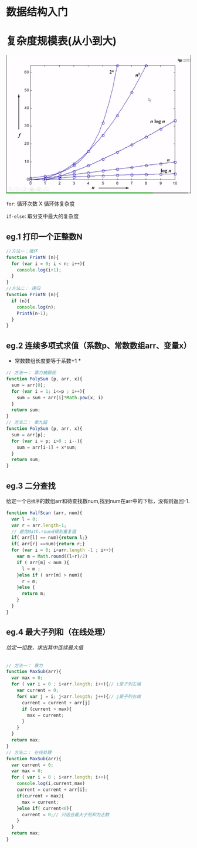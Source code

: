 # 数据结构入门
# 复杂度规模表(从小到大)
![O(n)](./O(n).png)

`for`: 循环次数 X 循环体复杂度

`if-else`: 取分支中最大的复杂度

## eg.1 打印一个正整数N
```javascript
//方法一：循环
function PrintN (n){
  for (var i = 0; i < n; i++){
    console.log(i+1);
  }
} 
//方法二： 递归
function PrintN (n){
  if (n){
    console.log(n);
    PrintN(n-1);
  }
} 
```
## eg.2 连续多项式求值（系数p、常数数组arr、变量x）
* 常数数组长度要等于系数+1 *
```javascript
// 方法一： 暴力被鄙视
function PolySum (p, arr, x){
  sum = arr[0]; 
  for (var i = 1; i<=p ; i++){
    sum = sum + arr[i]*Math.pow(x, i)
  }
  return sum;
}
// 方法二： 秦九韶
function PolySum (p, arr, x){
  sum = arr[p]; 
  for (var i = p; i>0 ; i--){
    sum = arr[i-1] + x*sum;
  }
  return sum;
}
```
## eg.3 二分查找
给定一个`已排序`的数组arr和待查找数num,找到num在arr中的下标，没有则返回-1.
```javascript
function HalfScan (arr, num){
  var l = 0;
  var r = arr.length-1;
  // 避免Math.round得到重复值
  if( arr[l] == num){return l;}
  if( arr[r] ==num){return r;}
  for (var i = 0; i<arr.length -1 ; i++){
    var m = Math.round((l+r)/2)
    if ( arr[m] < num ){
      l = m ;
    }else if ( arr[m] > num){
      r = m;
    }else {
      return m;
    }
  }
}
```
## eg.4 最大子列和（在线处理）
*给定一组数，求出其中连续最大值*
```javascript

// 方法一： 暴力
function MaxSub(arr){
  var max = 0;
  for ( var i = 0 ; i<arr.length; i++){// i是子列左端
    var current = 0;
    for( var j = i; j<arr.length; j++){// j是子列右端
      current = current + arr[j]
      if (current > max){
        max = current;
      }
    }
  }
  return max;
}
// 方法二： 在线处理
function MaxSub(arr){
  var current = 0;
  var max = 0;
  for ( var i = 0 ; i<arr.length; i++){
    console.log(i,current,max)
    current = current + arr[i];
    if(current > max){
      max = current;
    }else if( current<0){
      current = 0;// 只适合最大子列和为正数
    }
  }
  return max;
}
```
